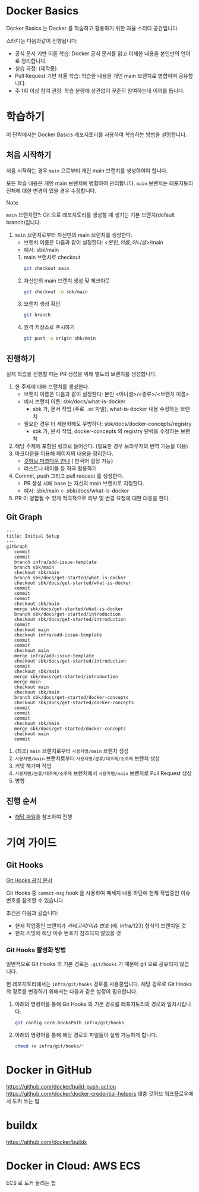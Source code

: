 # Docker Basics

Docker Basics 는 Docker 를 학습하고 활용하기 위한 자율 스터디 공간입니다.

스터디는 다음과같이 진행됩니다:

- 공식 문서 기반 이론 학습: Docker 공식 문서를 읽고 이해한 내용을 본인만의 언어로 정리합니다.
- 실습 과정: (제작중)
- Pull Request 기반 자율 학습: 학습한 내용을 개인 main 브랜치로 병합하며 공유합니다.
- 주 1회 이상 참여 권장: 학습 분량에 상관없이 꾸준히 참여하는데 이의를 둡니다.

# 학습하기

이 단락에서는 Docker Basics 레포지토리를 사용하여 학습하는 방법을 설명합니다.

## 처음 시작하기

처음 시작하는 경우 `main` 으로부터 개인 main 브랜치를 생성하여야 합니다.

모든 학습 내용은 개인 main 브랜치에 병합하여 관리합니다.
`main` 브랜치는 레포지토리 전체에 대한 변경이 있을 경우 수정합니다.

> [!NOTE]
> `main` 브랜치란?: Git 으로 레포지토리를 생성할 때 생기는 기본 브랜치(default branch)입니다.

1. `main` 브랜치로부터 자신만의 main 브랜치를 생성한다.
   - 브랜치 이름은 다음과 같이 설정한다: *<본인_이름_이니셜>*/main
   - 예시: sbk/main
   1. main 브랜치로 checkout
      ```bash
      git checkout main
      ```
   2. 자신만의 main 브랜치 생성 및 체크아웃
      ```bash
      git checkout -b sbk/main
      ```
   3. 브랜치 생성 확인
      ```bash
      git branch
      ```
   4. 원격 저장소로 푸시하기
      ```bash
      git push -u origin sbk/main
      ```

## 진행하기

실제 학습을 진행할 때는 PR 생성을 위해 별도의 브랜치를 생성합니다.

1. 한 주제에 대해 브랜치를 생성한다.
   - 브랜치 이름은 다음과 같이 설정한다: 본인 <이니셜>/<종류>/<브랜치 이름>
   - 예시 브랜치 이름: sbk/docs/what-is-docker
      - sbk 가, 문서 작업 (주로 `.md` 파일), what-is-docker 내용 수정하는 브랜치
   - 필요한 경우 더 세분화해도 무방하다: sbk/docs/docker-concepts/registry
      - sbk 가, 문서 작업, docker-concepts 의 registry 단락을 수정하는 브랜치
2. 해당 주제에 포함된 링크로 들어간다. (필요한 경우 브라우저의 번역 기능을 이용)
3. 마크다운을 이용해 페이지의 내용을 정리한다.
    - [깃허브 마크다운 안내](https://docs.github.com/ko/get-started/writing-on-github/getting-started-with-writing-and-formatting-on-github/basic-writing-and-formatting-syntax) (
      한국어 설정 가능)
    - 리스트나 테이블 등 적극 활용하기
4. Commit, push 그리고 pull request 를 생성한다.
   - PR 생성 시에 base 는 자신의 main 브랜치로 지정한다.
   - 예시: sbk/main <- sbk/docs/what-is-docker
5. PR 이 병합될 수 있게 적극적으로 리뷰 및 변경 요청에 대한 대응을 한다.

## Git Graph

```mermaid
---
title: Initial Setup
---
gitGraph
   commit
   commit
   branch infra/add-issue-template
   branch sbk/main
   checkout sbk/main
   branch sbk/docs/get-started/what-is-docker
   checkout sbk/docs/get-started/what-is-docker
   commit
   commit
   commit
   checkout sbk/main
   merge sbk/docs/get-started/what-is-docker
   branch sbk/docs/get-started/introduction
   checkout sbk/docs/get-started/introduction
   commit
   checkout main
   checkout infra/add-issue-template
   commit
   commit
   checkout main
   merge infra/add-issue-template
   checkout sbk/docs/get-started/introduction
   commit
   checkout sbk/main
   merge sbk/docs/get-started/introduction
   merge main
   checkout main
   checkout sbk/main
   branch sbk/docs/get-started/docker-concepts
   checkout sbk/docs/get-started/docker-concepts
   commit
   commit
   commit
   checkout sbk/main
   merge sbk/docs/get-started/docker-concepts
   checkout main
   commit
```

1. (최초) `main` 브랜치로부터 `사용자명/main` 브랜치 생성
2. `사용자명/main` 브랜치로부터 `사용자명/분류/대주제/소주제` 브랜치 생성
3. 커밋 해가며 작업
4. `사용자명/분류/대주제/소주제` 브랜치에서 `사용자명/main` 브랜치로 Pull Request 생성
5. 병합

## 진행 순서

- [해당 파일](./learnings/README.md)을 참조하여 진행

# 기여 가이드

## Git Hooks

[Git Hooks 공식 문서](https://git-scm.com/book/ms/v2/Customizing-Git-Git-Hooks)

Git Hooks 중 `commit-msg` hook 을 사용하여 메세지 내용 하단에 현재 작업중인 이슈 번호를 참조할 수 있습니다.

조건은 다음과 같습니다:

- 현재 작업중인 브랜치가 *카테고리/이슈 번호* (예: infra/123) 형식의 브랜치일 것
- 현재 커밋에 해당 이슈 번호가 참조되지 않았을 것

### Git Hooks 활성화 방법

일반적으로 Git Hooks 의 기본 경로는 `.git/hooks` 기 때문에 git 으로 공유되지 않습니다.

현 레포지토리에서는 `infra/git/hooks` 경로를 사용중입니다.
해당 경로로 Git Hooks 의 경로를 변경하기 위해서는 다음과 같은 설정이 필요합니다.

1. 아래의 명령어를 통해 Git Hooks 의 기본 경로를 레포지토리의 경로와 일치시킵니다.
   ```bash
   git config core.hooksPath infra/git/hooks
   ```

2. 아래의 명령어를 통해 해당 경로의 파일들이 실행 가능하게 합니다.
   ```bash
   chmod +x infra/git/hooks/*
   ```

# Docker in GitHub

https://github.com/docker/build-push-action
https://github.com/docker/docker-credential-helpers
대충 깃허브 워크플로우에서 도커 쓰는 법

# buildx

https://github.com/docker/buildx

# Docker in Cloud: AWS ECS

ECS 로 도커 돌리는 법